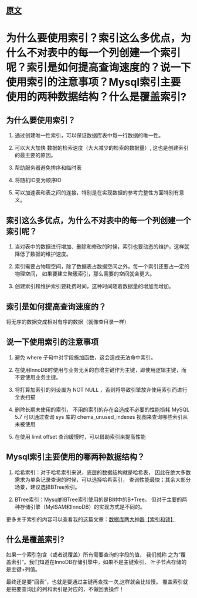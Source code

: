 
## [原文](https://github.com/Snailclimb/JavaGuide/blob/master/%E9%9D%A2%E8%AF%95%E5%BF%85%E5%A4%87/%E7%BE%8E%E5%9B%A2-%E5%9F%BA%E7%A1%80%E7%AF%87.md#4-tcp-%E4%B8%89%E6%AC%A1%E6%8F%A1%E6%89%8B%E5%92%8C%E5%9B%9B%E6%AC%A1%E6%8C%A5%E6%89%8B)

#  为什么要使用索引？索引这么多优点，为什么不对表中的每一个列创建一个索引呢？索引是如何提高查询速度的？说一下使用索引的注意事项？Mysql索引主要使用的两种数据结构？什么是覆盖索引?

## 为什么要使用索引？

1. 通过创建唯一性索引，可以保证数据库表中每一行数据的唯一性。

2. 可以大大加快 数据的检索速度（大大减少的检索的数据量）, 这也是创建索引的最主要的原因。

3. 帮助服务器避免排序和临时表

4. 将随机IO变为顺序IO

5. 可以加速表和表之间的连接，特别是在实现数据的参考完整性方面特别有意义。

## 索引这么多优点，为什么不对表中的每一个列创建一个索引呢？

1. 当对表中的数据进行增加、删除和修改的时候，索引也要动态的维护，这样就降低了数据的维护速度。

2. 索引需要占物理空间，除了数据表占数据空间之外，每一个索引还要占一定的物理空间，
如果要建立聚簇索引，那么需要的空间就会更大。

3. 创建索引和维护索引要耗费时间，这种时间随着数据量的增加而增加。

## 索引是如何提高查询速度的？

将无序的数据变成相对有序的数据（就像查目录一样）

## 说一下使用索引的注意事项

1. 避免 where 子句中对宇段施加函数，这会造成无法命中索引。

2. 在使用InnoDB时使用与业务无关的自增主键作为主键，即使用逻辑主键，而不要使用业务主键。

3. 将打算加索引的列设置为 NOT NULL ，否则将导致引擎放弃使用索引而进行全表扫描

4. 删除长期未使用的索引，
不用的索引的存在会造成不必要的性能损耗 MySQL 5.7 可以通过查询 sys 库的 chema_unused_indexes 视图来查询哪些索引从未被使用

5. 在使用 limit offset 查询缓慢时，可以借助索引来提高性能

## Mysql索引主要使用的哪两种数据结构？

1. 哈希索引：对于哈希索引来说，底层的数据结构就是哈希表，
因此在绝大多数需求为单条记录查询的时候，可以选择哈希索引，
查询性能最快；其余大部分场景，建议选择BTree索引。

2. BTree索引：Mysql的BTree索引使用的是B树中的B+Tree。
但对于主要的两种存储引擎（MyISAM和InnoDB）的实现方式是不同的。

更多关于索引的内容可以查看我的这篇文章：[数据库两大神器【索引和锁】](https://juejin.im/post/5b55b842f265da0f9e589e79)

## 什么是覆盖索引?

如果一个索引包含（或者说覆盖）所有需要查询的字段的值，
我们就称 之为“覆盖索引”。我们知道在InnoDB存储引擎中，如果不是主键索引，
叶子节点存储的是主键+列值。

最终还是要“回表”，也就是要通过主键再查找一次,这样就会比较慢。
覆盖索引就是把要查询出的列和索引是对应的，不做回表操作！

